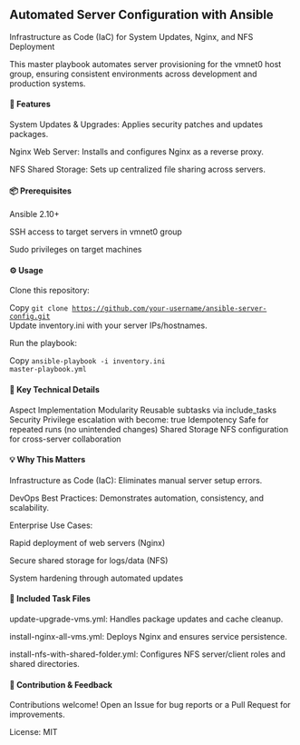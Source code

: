 ## Automated Server Configuration with Ansible
Infrastructure as Code (IaC) for System Updates, Nginx, and NFS Deployment

This master playbook automates server provisioning for the vmnet0 host group, ensuring consistent environments across development and production systems.

#### 🚀 Features
System Updates & Upgrades: Applies security patches and updates packages.

Nginx Web Server: Installs and configures Nginx as a reverse proxy.

NFS Shared Storage: Sets up centralized file sharing across servers.
      
#### 📦 Prerequisites
Ansible 2.10+

SSH access to target servers in vmnet0 group

Sudo privileges on target machines

#### ⚙️ Usage
Clone this repository:


Copy
<code>git clone https://github.com/your-username/ansible-server-config.git</code> <br>
Update inventory.ini with your server IPs/hostnames.

Run the playbook:


Copy
<code>ansible-playbook -i inventory.ini master-playbook.yml</code>  

#### 🌟 Key Technical Details
Aspect	Implementation
Modularity	Reusable subtasks via include_tasks
Security	Privilege escalation with become: true
Idempotency	Safe for repeated runs (no unintended changes)
Shared Storage	NFS configuration for cross-server collaboration

#### 💡 Why This Matters
Infrastructure as Code (IaC): Eliminates manual server setup errors.

DevOps Best Practices: Demonstrates automation, consistency, and scalability.

Enterprise Use Cases:

Rapid deployment of web servers (Nginx)

Secure shared storage for logs/data (NFS)

System hardening through automated updates

#### 📂 Included Task Files
update-upgrade-vms.yml: Handles package updates and cache cleanup.

install-nginx-all-vms.yml: Deploys Nginx and ensures service persistence.

install-nfs-with-shared-folder.yml: Configures NFS server/client roles and shared directories.

#### 📝 Contribution & Feedback
Contributions welcome! Open an Issue for bug reports or a Pull Request for improvements.

License: MIT
